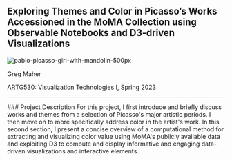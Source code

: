 ## Exploring Themes and Color in Picasso’s Works Accessioned in the MoMA Collection using Observable Notebooks and D3-driven Visualizations 

![pablo-picasso-girl-with-mandolin-500px](https://user-images.githubusercontent.com/74163850/232349261-3e981ebb-fcbd-4ef4-8ea8-8210c4d85e20.jpeg)

Greg Maher

ARTG530: Visualization Technologies I, Spring 2023
<hr>
### Project Description
For this project, I first introduce and briefly discuss works and themes from a selection of Picasso's major artistic periods. I then move on to more specifically address color in the artist's work. In this second section, I present a concise overview of a computational method for extracting and visualizing color value using MoMA's publicly available data and exploiting D3 to compute and display informative and engaging data-driven visualizations and interactive elements.

